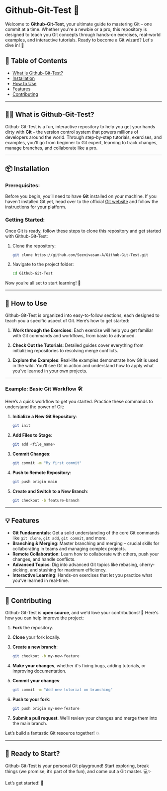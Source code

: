 # Github-Git-Test 🚀

Welcome to **Github-Git-Test**, your ultimate guide to mastering Git – one commit at a time. Whether you're a newbie or a pro, this repository is designed to teach you Git concepts through hands-on exercises, real-world examples, and interactive tutorials. Ready to become a Git wizard? Let's dive in! 🌟

## 🚀 Table of Contents

- [What is Github-Git-Test?](#what-is-github-git-test)
- [Installation](#installation)
- [How to Use](#how-to-use)
- [Features](#features)
- [Contributing](#contributing)

---

## 🧑‍💻 What is Github-Git-Test?

Github-Git-Test is a fun, interactive repository to help you get your hands dirty with **Git** – the version control system that powers millions of developers around the world. Through step-by-step tutorials, exercises, and examples, you'll go from beginner to Git expert, learning to track changes, manage branches, and collaborate like a pro.

---

## 📦 Installation

### Prerequisites:

Before you begin, you’ll need to have **Git** installed on your machine. If you haven’t installed Git yet, head over to the official [Git website](https://git-scm.com/) and follow the instructions for your platform.

### Getting Started:

Once Git is ready, follow these steps to clone this repository and get started with Github-Git-Test:

1. Clone the repository:

    ```bash
    git clone https://github.com/Seenivasan-A/Github-Git-Test.git
    ```

2. Navigate to the project folder:

    ```bash
    cd Github-Git-Test
    ```

Now you’re all set to start learning! 🎉

---

## 📝 How to Use

Github-Git-Test is organized into easy-to-follow sections, each designed to teach you a specific aspect of Git. Here’s how to get started:

1. **Work through the Exercises**: Each exercise will help you get familiar with Git commands and workflows, from basic to advanced.

2. **Check Out the Tutorials**: Detailed guides cover everything from initializing repositories to resolving merge conflicts.

3. **Explore the Examples**: Real-life examples demonstrate how Git is used in the wild. You’ll see Git in action and understand how to apply what you’ve learned in your own projects.

---

### Example: Basic Git Workflow 🛠️

Here’s a quick workflow to get you started. Practice these commands to understand the power of Git:

1. **Initialize a New Git Repository**:

    ```bash
    git init
    ```

2. **Add Files to Stage**:

    ```bash
    git add <file_name>
    ```

3. **Commit Changes**:

    ```bash
    git commit -m "My first commit"
    ```

4. **Push to Remote Repository**:

    ```bash
    git push origin main
    ```

5. **Create and Switch to a New Branch**:

    ```bash
    git checkout -b feature-branch
    ```

---

## 💡 Features

- **Git Fundamentals**: Get a solid understanding of the core Git commands like `git clone`, `git add`, `git commit`, and more.
- **Branching & Merging**: Master branching and merging – crucial skills for collaborating in teams and managing complex projects.
- **Remote Collaboration**: Learn how to collaborate with others, push your changes, and handle conflicts.
- **Advanced Topics**: Dig into advanced Git topics like rebasing, cherry-picking, and stashing for maximum efficiency.
- **Interactive Learning**: Hands-on exercises that let you practice what you’ve learned in real-time.

---

## 💪 Contributing

Github-Git-Test is **open source**, and we'd love your contributions! 🎉 Here's how you can help improve the project:

1. **Fork** the repository.
2. **Clone** your fork locally.
3. **Create a new branch**:

    ```bash
    git checkout -b my-new-feature
    ```

4. **Make your changes**, whether it's fixing bugs, adding tutorials, or improving documentation.
5. **Commit your changes**:

    ```bash
    git commit -m "Add new tutorial on branching"
    ```

6. **Push to your fork**:

    ```bash
    git push origin my-new-feature
    ```

7. **Submit a pull request**. We’ll review your changes and merge them into the main branch.

Let’s build a fantastic Git resource together! 💥

---

## 🎉 Ready to Start?

Github-Git-Test is your personal Git playground! Start exploring, break things (we promise, it’s part of the fun), and come out a Git master. 💻✨

Let’s get started! 🚀
